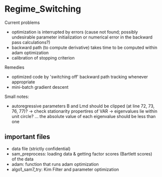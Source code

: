 # Regime_Switching

Current problems
- optimization is interrupted by errors (cause not found; possibly undesirable parameter initialization or numerical error in the backward pass calculations?)
- backward path (to compute derivative) takes time to be computed within adam optimization
- calibration of stopping criterion

Remedies
- optimized code by 'switching off' backward path tracking whenever appropriate
- mini-batch gradient descent

Small notes:
- autoregressive parameters B and Lmd should be clipped (at line 72, 73, 76, 77)? -> check stationarity propertires of VAR -> eigenvalues lie within unit circle? ...  the absolute value of each eigenvalue should be less than one 

## important files

- data file (strictly confidential)
- sam_preprocess: loading data & getting factor scores (Bartlett scores) of the data
- adam: function that runs adam optimization
- algo1_sam7_try: Kim Filter and parameter optimization